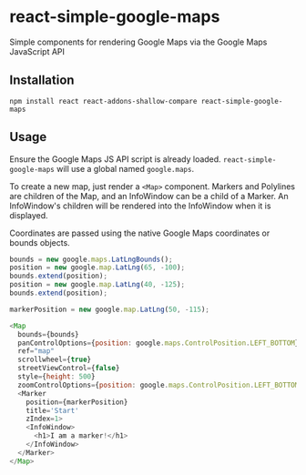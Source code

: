 # react-simple-google-maps
Simple components for rendering Google Maps via the Google Maps JavaScript API

## Installation

`npm install react react-addons-shallow-compare react-simple-google-maps`

## Usage

Ensure the Google Maps JS API script is already loaded. `react-simple-google-maps` will use a global named `google.maps`.

To create a new map, just render a `<Map>` component. Markers and Polylines are children of the Map, and an InfoWindow can be a child of a Marker. An InfoWindow's children will be rendered into the InfoWindow when it is displayed.

Coordinates are passed using the native Google Maps coordinates or bounds objects.

```javascript
bounds = new google.maps.LatLngBounds();
position = new google.map.LatLng(65, -100);
bounds.extend(position);
position = new google.map.LatLng(40, -125);
bounds.extend(position);

markerPosition = new google.map.LatLng(50, -115);

<Map
  bounds={bounds}
  panControlOptions={position: google.maps.ControlPosition.LEFT_BOTTOM}
  ref="map"
  scrollwheel={true}
  streetViewControl={false}
  style={height: 500}
  zoomControlOptions={position: google.maps.ControlPosition.LEFT_BOTTOM} >
  <Marker
    position={markerPosition}
    title='Start'
    zIndex=1>
    <InfoWindow>
      <h1>I am a marker!</h1>
    </InfoWindow>
  </Marker>
</Map>
```
